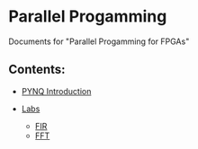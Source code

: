 # Parallel Progamming

Documents for "Parallel Progamming for FPGAs"

## Contents:

- [PYNQ Introduction](https://uri-nextlab.github.io/ParallelProgammingLabs/PYNQ/)

- [Labs](https://uri-nextlab.github.io/ParallelProgammingLabs/Labs/)
    - [FIR](https://uri-nextlab.github.io/ParallelProgammingLabs/Labs/FIR.html)
    - [FFT](https://uri-nextlab.github.io/ParallelProgammingLabs/Labs/FFT.html)
